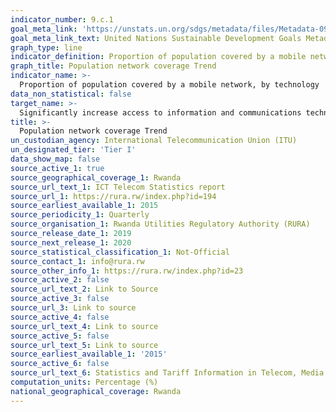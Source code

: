 ```yaml
---
indicator_number: 9.c.1
goal_meta_link: 'https://unstats.un.org/sdgs/metadata/files/Metadata-09-0c-01.pdf'
goal_meta_link_text: United Nations Sustainable Development Goals Metadata (pdf 894kB)
graph_type: line
indicator_definition: Proportion of population covered by a mobile network, broken down by technology, refers to the percentage of inhabitants living within range of a mobile-cellular signal, irrespective of whether or not they are mobile phone subscribers or users. This is calculated by dividing the number of inhabitants within range of a mobile-cellular signal by the total population and multiplying by 100. 
graph_title: Population network coverage Trend
indicator_name: >-
  Proportion of population covered by a mobile network, by technology 
data_non_statistical: false
target_name: >-
  Significantly increase access to information and communications technology and strive to provide universal and affordable access to the Internet in least developed countries by 2020 
title: >-
  Population network coverage Trend
un_custodian_agency: International Telecommunication Union (ITU) 
un_designated_tier: 'Tier I'
data_show_map: false
source_active_1: true
source_geographical_coverage_1: Rwanda
source_url_text_1: ICT Telecom Statistics report 
source_url_1: https://rura.rw/index.php?id=194  
source_earliest_available_1: 2015 
source_periodicity_1: Quarterly
source_organisation_1: Rwanda Utilities Regulatory Authority (RURA)
source_release_date_1: 2019
source_next_release_1: 2020
source_statistical_classification_1: Not-Official
source_contact_1: info@rura.rw
source_other_info_1: https://rura.rw/index.php?id=23
source_active_2: false
source_url_text_2: Link to Source
source_active_3: false
source_url_3: Link to source
source_active_4: false
source_url_text_4: Link to source
source_active_5: false
source_url_text_5: Link to source
source_earliest_available_1: '2015'
source_active_6: false
source_url_text_6: Statistics and Tariff Information in Telecom, Media and Postal Service as of the fourth Quarter 2015.
computation_units: Percentage (%)
national_geographical_coverage: Rwanda
---
```

